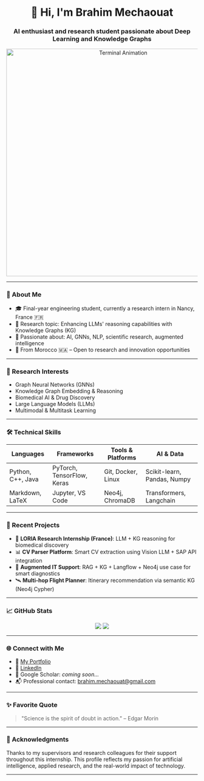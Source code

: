 <h1 align="center">👋 Hi, I'm Brahim Mechaouat</h1>
<h3 align="center">AI enthusiast and research student passionate about Deep Learning and Knowledge Graphs</h3>

<p align="center">
  <img src="assets/mon_animation.gif" alt="Terminal Animation" width="600"/>
</p>

---

### 🎯 About Me

- 🎓 Final-year engineering student, currently a research intern in Nancy, France 🇫🇷
- 🔬 Research topic: Enhancing LLMs' reasoning capabilities with Knowledge Graphs (KG)
- 🧠 Passionate about: AI, GNNs, NLP, scientific research, augmented intelligence
- 📍 From Morocco 🇲🇦 – Open to research and innovation opportunities

---

### 🧠 Research Interests

- Graph Neural Networks (GNNs)
- Knowledge Graph Embedding & Reasoning
- Biomedical AI & Drug Discovery
- Large Language Models (LLMs)
- Multimodal & Multitask Learning

---

### 🛠️ Technical Skills

| Languages         | Frameworks               | Tools & Platforms     | AI & Data             |
|-------------------|--------------------------|------------------------|------------------------|
| Python, C++, Java | PyTorch, TensorFlow, Keras | Git, Docker, Linux     | Scikit-learn, Pandas, Numpy |
| Markdown, LaTeX   | Jupyter, VS Code          | Neo4j, ChromaDB        | Transformers, Langchain |

---

### 🚀 Recent Projects

- 🧪 **LORIA Research Internship (France)**: LLM + KG reasoning for biomedical discovery
- 📊 **CV Parser Platform**: Smart CV extraction using Vision LLM + SAP API integration
- 🤖 **Augmented IT Support**: RAG + KG + Langflow + Neo4j use case for smart diagnostics
- 🛰️ **Multi-hop Flight Planner**: Itinerary recommendation via semantic KG (Neo4j Cypher)

---

### 📈 GitHub Stats

<p align="center">
  <img src="https://github-readme-stats.vercel.app/api?username=brahex123&show_icons=true&theme=radical" />
  <img src="https://github-readme-stats.vercel.app/api/top-langs/?username=brahex123&layout=compact&theme=radical" />
</p>

---

### 🌐 Connect with Me

- 🔗 [My Portfolio](https://brahex123.github.io/ibrahex123.github.io/)
- 💼 [LinkedIn](https://www.linkedin.com/in/ibrahim-mechaouat-21a939178/)
- 🧪 Google Scholar: *coming soon...*
- 📬 Professional contact: brahim.mechaouat@gmail.com

---

### ✨ Favorite Quote

> "Science is the spirit of doubt in action." – Edgar Morin

---

### 🙏 Acknowledgments

Thanks to my supervisors and research colleagues for their support throughout this internship. This profile reflects my passion for artificial intelligence, applied research, and the real-world impact of technology.

---

<!--
**brahex123/brahex123** is a ✨ _special_ ✨ repository because its `README.md` (this file) appears on your GitHub profile.

Here are some ideas to get you started:

- 🔭 I’m currently working on ...
- 🌱 I’m currently learning ...
- 👯 I’m looking to collaborate on ...
- 🤔 I’m looking for help with ...
- 💬 Ask me about ...
- 📫 How to reach me: ...
- 😄 Pronouns: ...
- ⚡ Fun fact: ...
-->
